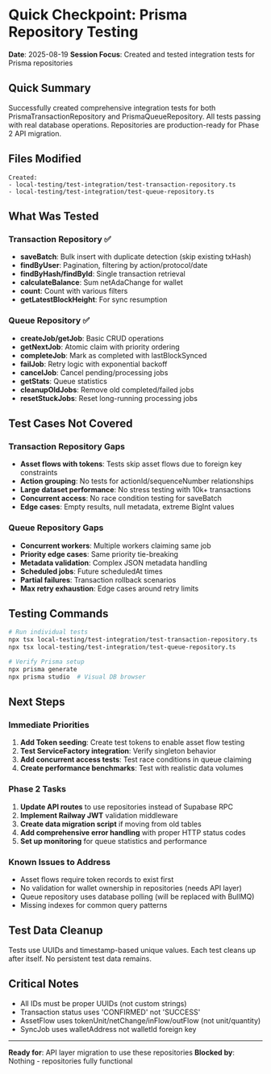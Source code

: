 # Quick Checkpoint: Prisma Repository Testing
**Date**: 2025-08-19
**Session Focus**: Created and tested integration tests for Prisma repositories

## Quick Summary
Successfully created comprehensive integration tests for both PrismaTransactionRepository and PrismaQueueRepository. All tests passing with real database operations. Repositories are production-ready for Phase 2 API migration.

## Files Modified
```
Created:
- local-testing/test-integration/test-transaction-repository.ts
- local-testing/test-integration/test-queue-repository.ts
```

## What Was Tested

### Transaction Repository ✅
- **saveBatch**: Bulk insert with duplicate detection (skip existing txHash)
- **findByUser**: Pagination, filtering by action/protocol/date
- **findByHash/findById**: Single transaction retrieval
- **calculateBalance**: Sum netAdaChange for wallet
- **count**: Count with various filters
- **getLatestBlockHeight**: For sync resumption

### Queue Repository ✅
- **createJob/getJob**: Basic CRUD operations
- **getNextJob**: Atomic claim with priority ordering
- **completeJob**: Mark as completed with lastBlockSynced
- **failJob**: Retry logic with exponential backoff
- **cancelJob**: Cancel pending/processing jobs
- **getStats**: Queue statistics
- **cleanupOldJobs**: Remove old completed/failed jobs
- **resetStuckJobs**: Reset long-running processing jobs

## Test Cases Not Covered

### Transaction Repository Gaps
- **Asset flows with tokens**: Tests skip asset flows due to foreign key constraints
- **Action grouping**: No tests for actionId/sequenceNumber relationships
- **Large dataset performance**: No stress testing with 10k+ transactions
- **Concurrent access**: No race condition testing for saveBatch
- **Edge cases**: Empty results, null metadata, extreme BigInt values

### Queue Repository Gaps
- **Concurrent workers**: Multiple workers claiming same job
- **Priority edge cases**: Same priority tie-breaking
- **Metadata validation**: Complex JSON metadata handling
- **Scheduled jobs**: Future scheduledAt times
- **Partial failures**: Transaction rollback scenarios
- **Max retry exhaustion**: Edge cases around retry limits

## Testing Commands
```bash
# Run individual tests
npx tsx local-testing/test-integration/test-transaction-repository.ts
npx tsx local-testing/test-integration/test-queue-repository.ts

# Verify Prisma setup
npx prisma generate
npx prisma studio  # Visual DB browser
```

## Next Steps

### Immediate Priorities
1. **Add Token seeding**: Create test tokens to enable asset flow testing
2. **Test ServiceFactory integration**: Verify singleton behavior
3. **Add concurrent access tests**: Test race conditions in queue claiming
4. **Create performance benchmarks**: Test with realistic data volumes

### Phase 2 Tasks
1. **Update API routes** to use repositories instead of Supabase RPC
2. **Implement Railway JWT** validation middleware
3. **Create data migration script** if moving from old tables
4. **Add comprehensive error handling** with proper HTTP status codes
5. **Set up monitoring** for queue statistics and performance

### Known Issues to Address
- Asset flows require token records to exist first
- No validation for wallet ownership in repositories (needs API layer)
- Queue repository uses database polling (will be replaced with BullMQ)
- Missing indexes for common query patterns

## Test Data Cleanup
Tests use UUIDs and timestamp-based unique values. Each test cleans up after itself. No persistent test data remains.

## Critical Notes
- All IDs must be proper UUIDs (not custom strings)
- Transaction status uses 'CONFIRMED' not 'SUCCESS'
- AssetFlow uses tokenUnit/netChange/inFlow/outFlow (not unit/quantity)
- SyncJob uses walletAddress not walletId foreign key

---
**Ready for**: API layer migration to use these repositories
**Blocked by**: Nothing - repositories fully functional